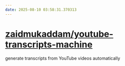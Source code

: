 ```yaml
---
date: 2025-08-10 03:58:31.370313
---
```


# [zaidmukaddam/youtube-transcripts-machine](https://github.com/zaidmukaddam/youtube-transcripts-machine)

generate transcripts from YouTube videos automatically